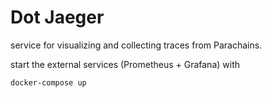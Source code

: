 # Dot Jaeger

service for visualizing and collecting traces from Parachains.


start the external services (Prometheus + Grafana) with
```
docker-compose up
```
